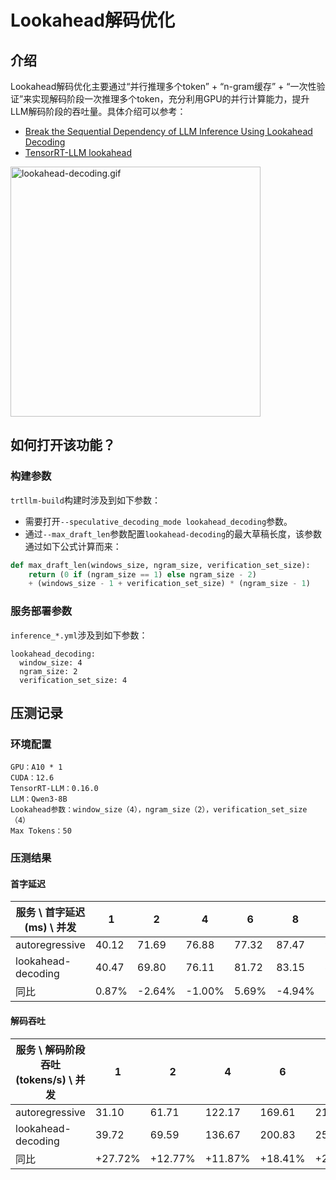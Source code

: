 # Lookahead解码优化

## 介绍

Lookahead解码优化主要通过“并行推理多个token” + “n-gram缓存” +
“一次性验证”来实现解码阶段一次推理多个token，充分利用GPU的并行计算能力，提升LLM解码阶段的吞吐量。具体介绍可以参考：

* [Break the Sequential Dependency of LLM Inference Using Lookahead Decoding](https://lmsys.org/blog/2023-11-21-lookahead-decoding/)
* [TensorRT-LLM lookahead](https://github.com/NVIDIA/TensorRT-LLM/tree/v0.16.0/examples/lookahead)

<img src="lookahead-decoding.gif" alt="lookahead-decoding.gif" height="400"/>

## 如何打开该功能？

### 构建参数

`trtllm-build`构建时涉及到如下参数：

* 需要打开`--speculative_decoding_mode lookahead_decoding`参数。
* 通过`--max_draft_len`参数配置`lookahead-decoding`的最大草稿长度，该参数通过如下公式计算而来：

```python
def max_draft_len(windows_size, ngram_size, verification_set_size):
    return (0 if (ngram_size == 1) else ngram_size - 2)
    + (windows_size - 1 + verification_set_size) * (ngram_size - 1)
```

### 服务部署参数

`inference_*.yml`涉及到如下参数：

```
lookahead_decoding:
  window_size: 4
  ngram_size: 2
  verification_set_size: 4
```

## 压测记录

### 环境配置

```
GPU：A10 * 1
CUDA：12.6
TensorRT-LLM：0.16.0
LLM：Qwen3-8B
Lookahead参数：window_size（4），ngram_size（2），verification_set_size（4）
Max Tokens：50
```

### 压测结果

#### 首字延迟

| 服务 \ 首字延迟(ms) \ 并发 | 1     | 2      | 4      | 6     | 8      | 10      | 16      |
|--------------------|-------|--------|--------|-------|--------|---------|---------|
| autoregressive     | 40.12 | 71.69  | 76.88  | 77.32 | 87.47  | 96.88   | 142.59  |
| lookahead-decoding | 40.47 | 69.80  | 76.11  | 81.72 | 83.15  | 85.29   | 108.16  |
| 同比                 | 0.87% | -2.64% | -1.00% | 5.69% | -4.94% | -11.96% | -24.15% |

#### 解码吞吐

| 服务 \ 解码阶段吞吐(tokens/s) \ 并发 | 1       | 2       | 4       | 6       | 8       | 10      | 16      |
|----------------------------|---------|---------|---------|---------|---------|---------|---------|
| autoregressive             | 31.10   | 61.71   | 122.17  | 169.61  | 210.61  | 262.98  | 417.92  |
| lookahead-decoding         | 39.72   | 69.59   | 136.67  | 200.83  | 258.66  | 315.89  | 475.54  |
| 同比                         | +27.72% | +12.77% | +11.87% | +18.41% | +22.81% | +20.12% | +13.79% |